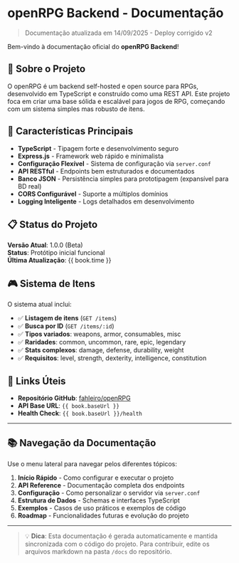 # openRPG Backend - Documentação

> Documentação atualizada em 14/09/2025 - Deploy corrigido v2

Bem-vindo à documentação oficial do **openRPG Backend**!

## 🎯 Sobre o Projeto

O openRPG é um backend self-hosted e open source para RPGs, desenvolvido em TypeScript e construído como uma REST API. Este projeto foca em criar uma base sólida e escalável para jogos de RPG, começando com um sistema simples mas robusto de itens.

## 🚀 Características Principais

- **TypeScript** - Tipagem forte e desenvolvimento seguro
- **Express.js** - Framework web rápido e minimalista
- **Configuração Flexível** - Sistema de configuração via `server.conf`
- **API RESTful** - Endpoints bem estruturados e documentados
- **Banco JSON** - Persistência simples para prototipagem (expansível para BD real)
- **CORS Configurável** - Suporte a múltiplos domínios
- **Logging Inteligente** - Logs detalhados em desenvolvimento

## 📋 Status do Projeto

**Versão Atual**: 1.0.0 (Beta)  
**Status**: Protótipo inicial funcional  
**Última Atualização**: {{ book.time }}

## 🎮 Sistema de Itens

O sistema atual inclui:
- ✅ **Listagem de itens** (`GET /items`)
- ✅ **Busca por ID** (`GET /items/:id`)
- ✅ **Tipos variados**: weapons, armor, consumables, misc
- ✅ **Raridades**: common, uncommon, rare, epic, legendary
- ✅ **Stats complexos**: damage, defense, durability, weight
- ✅ **Requisitos**: level, strength, dexterity, intelligence, constitution

## 🔗 Links Úteis

- **Repositório GitHub**: [fahleiro/openRPG](https://github.com/fahleiro/openRPG)
- **API Base URL**: `{{ book.baseUrl }}`
- **Health Check**: `{{ book.baseUrl }}/health`

---

## 📚 Navegação da Documentação

Use o menu lateral para navegar pelos diferentes tópicos:

1. **Início Rápido** - Como configurar e executar o projeto
2. **API Reference** - Documentação completa dos endpoints
3. **Configuração** - Como personalizar o servidor via `server.conf`
4. **Estrutura de Dados** - Schemas e interfaces TypeScript
5. **Exemplos** - Casos de uso práticos e exemplos de código
6. **Roadmap** - Funcionalidades futuras e evolução do projeto

---

> 💡 **Dica**: Esta documentação é gerada automaticamente e mantida sincronizada com o código do projeto. Para contribuir, edite os arquivos markdown na pasta `/docs` do repositório.
